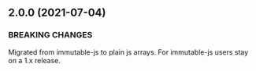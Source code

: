 ## 2.0.0 (2021-07-04)

### BREAKING CHANGES

Migrated from immutable-js to plain js arrays. For immutable-js users stay on a 1.x release.
